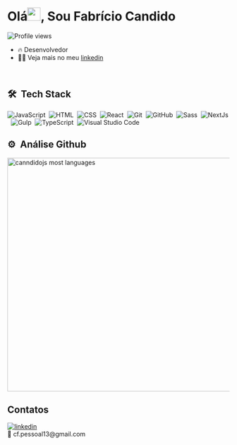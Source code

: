 <h1 align="left">Olá<img src="https://raw.githubusercontent.com/kaueMarques/kaueMarques/master/hi.gif" height="30px">, Sou Fabrício Candido</h1>
<p align="left"> <img src="https://komarev.com/ghpvc/?username=canndidojs&color=yellow" alt="Profile views" /> </p>

- 🔥 Desenvolvedor
- 👨‍💻 Veja mais no meu [linkedin](https://www.linkedin.com/in/fabricio-candido/)
<br>

## 🛠 &nbsp;Tech Stack
![JavaScript](https://img.shields.io/badge/-JavaScript-05122A?style=flat&logo=javascript)&nbsp;
![HTML](https://img.shields.io/badge/-HTML-05122A?style=flat&logo=HTML5)&nbsp;
![CSS](https://img.shields.io/badge/-CSS-05122A?style=flat&logo=CSS3&logoColor=1572B6)&nbsp;
![React](https://img.shields.io/badge/-React-05122A?style=flat&logo=react)&nbsp;
![Git](https://img.shields.io/badge/-Git-05122A?style=flat&logo=git)&nbsp;
![GitHub](https://img.shields.io/badge/-GitHub-05122A?style=flat&logo=github)&nbsp;
![Sass](https://img.shields.io/badge/-Sass-05122A?style=flat&logo=sass)&nbsp;
![NextJs](https://img.shields.io/badge/-NextJs-05122A?style=flat&logo=next.js)&nbsp;
![Gulp](https://img.shields.io/badge/-Gulp-05122A?style=flat&logo=gulp)&nbsp;
![TypeScript](https://img.shields.io/badge/-TypeScript-05122A?style=flat&logo=typescript)&nbsp;
![Visual Studio Code](https://img.shields.io/badge/-Visual%20Studio%20Code-05122A?style=flat&logo=visual-studio-code&logoColor=007ACC)&nbsp;
<br>
## ⚙️ &nbsp;Análise Github
<img width="530em" src="https://github-readme-stats.vercel.app/api/top-langs/?username=canndidojs&layout=compact&theme=vision-friendly-dark" alt="canndidojs most languages"/>

## Contatos

<a href="https://linkedin.com/in/fabricio-candido" target="_blank">
  <img align="center" src="https://img.shields.io/badge/-canndidojs-05122A?style=flat&logo=linkedin" alt="linkedin"/>
</a>
<br>
📨 cf.pessoal13@gmail.com


